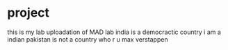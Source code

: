 # project
this is my lab uploadation of MAD lab 
india is a democractic country
 i am a indian 
 pakistan is not  a country
who  r u
max verstappen